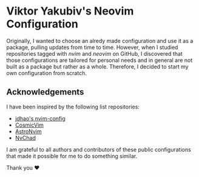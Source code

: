 # Viktor Yakubiv's Neovim Configuration

Originally, I wanted to choose an alredy made configuration
and use it as a package, pulling updates from time to time.
However, when I studied repositories tagged with _nvim_ and _neovim_
on GitHub, I discovered that
those configurations are tailored for personal needs
and in general are not built as a package but rather as a whole.
Therefore, I decided to start my own configuration from scratch.

## Acknowledgements

I have been inspired by the following list repositories:

- [jdhao's nvim-config](https://github.com/jdhao/nvim-config)
- [CosmicVim](https://github.com/CosmicNvim/CosmicNvim)
- [AstroNvim](https://github.com/AstroNvim/AstroNvim)
- [NvChad](https://github.com/NvChad/NvChad)

I am grateful to all authors and contributors
of these public configurations that made it possible
for me to do something similar.

Thank you ❤️
